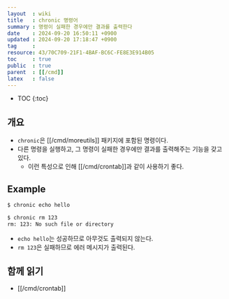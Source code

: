 ```yaml
---
layout  : wiki
title   : chronic 명령어
summary : 명령이 실패한 경우에만 결과를 출력한다
date    : 2024-09-20 16:50:11 +0900
updated : 2024-09-20 17:18:47 +0900
tag     : 
resource: 43/70C709-21F1-4BAF-BC6C-FE8E3E914B05
toc     : true
public  : true
parent  : [[/cmd]]
latex   : false
---
```

* TOC
{:toc}

## 개요

- `chronic`은 [[/cmd/moreutils]] 패키지에 포함된 명령이다.
- 다른 명령을 실행하고, 그 명령이 실패한 경우에만 결과를 출력해주는 기능을 갖고 있다.
    - 이런 특성으로 인해 [[/cmd/crontab]]과 같이 사용하기 좋다.

## Example

```bash
$ chronic echo hello

$ chronic rm 123
rm: 123: No such file or directory
```

- `echo hello`는 성공하므로 아무것도 출력되지 않는다.
- `rm 123`은 실패하므로 에러 메시지가 출력된다.

## 함께 읽기

- [[/cmd/crontab]]


